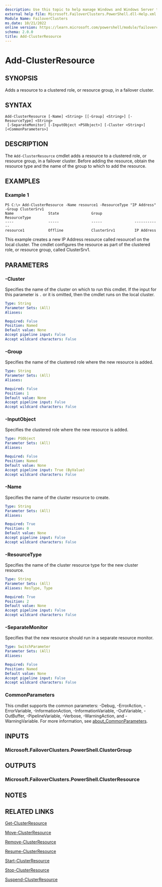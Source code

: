 ```yaml
---
description: Use this topic to help manage Windows and Windows Server technologies with Windows PowerShell.
external help file: Microsoft.FailoverClusters.PowerShell.dll-Help.xml
Module Name: FailoverClusters
ms.date: 10/21/2022
online version: https://learn.microsoft.com/powershell/module/failoverclusters/add-clusterresource?view=windowsserver2022-ps&wt.mc_id=ps-gethelp
schema: 2.0.0
title: Add-ClusterResource
---
```


# Add-ClusterResource

## SYNOPSIS
Adds a resource to a clustered role, or resource group, in a failover cluster.

## SYNTAX

```
Add-ClusterResource [-Name] <String> [[-Group] <String>] [-ResourceType] <String>
 [-SeparateMonitor] [-InputObject <PSObject>] [-Cluster <String>] [<CommonParameters>]
```

## DESCRIPTION

The `Add-ClusterResource` cmdlet adds a resource to a clustered role, or resource group, in a
failover cluster. Before adding the resource, obtain the resource type and the name of the group to
which to add the resource.

## EXAMPLES

### Example 1

```
PS C:\> Add-ClusterResource -Name resource1 -ResourceType "IP Address" -Group ClusterSrv1
Name                State               Group               ResourceType 
----                -----               -----               ------------        
resource1           Offline             ClusterSrv1         IP Address
```

This example creates a new IP Address resource called resource1 on the local cluster. The cmdlet
configures the resource as part of the clustered role, or resource group, called ClusterSrv1.

## PARAMETERS

### -Cluster

Specifies the name of the cluster on which to run this cmdlet. If the input for this parameter is
`.` or it is omitted, then the cmdlet runs on the local cluster.

```yaml
Type: String
Parameter Sets: (All)
Aliases: 

Required: False
Position: Named
Default value: None
Accept pipeline input: False
Accept wildcard characters: False
```

### -Group

Specifies the name of the clustered role where the new resource is added.

```yaml
Type: String
Parameter Sets: (All)
Aliases: 

Required: False
Position: 1
Default value: None
Accept pipeline input: False
Accept wildcard characters: False
```

### -InputObject

Specifies the clustered role where the new resource is added.

```yaml
Type: PSObject
Parameter Sets: (All)
Aliases: 

Required: False
Position: Named
Default value: None
Accept pipeline input: True (ByValue)
Accept wildcard characters: False
```

### -Name

Specifies the name of the cluster resource to create.

```yaml
Type: String
Parameter Sets: (All)
Aliases: 

Required: True
Position: 0
Default value: None
Accept pipeline input: False
Accept wildcard characters: False
```

### -ResourceType

Specifies the name of the cluster resource type for the new cluster resource.

```yaml
Type: String
Parameter Sets: (All)
Aliases: ResType, Type

Required: True
Position: 2
Default value: None
Accept pipeline input: False
Accept wildcard characters: False
```

### -SeparateMonitor

Specifies that the new resource should run in a separate resource monitor.

```yaml
Type: SwitchParameter
Parameter Sets: (All)
Aliases: 

Required: False
Position: Named
Default value: None
Accept pipeline input: False
Accept wildcard characters: False
```

### CommonParameters

This cmdlet supports the common parameters: -Debug, -ErrorAction, -ErrorVariable,
-InformationAction, -InformationVariable, -OutVariable, -OutBuffer, -PipelineVariable, -Verbose,
-WarningAction, and -WarningVariable. For more information, see
[about_CommonParameters](https://go.microsoft.com/fwlink/?LinkID=113216).

## INPUTS

### Microsoft.FailoverClusters.PowerShell.ClusterGroup

## OUTPUTS

### Microsoft.FailoverClusters.PowerShell.ClusterResource

## NOTES

## RELATED LINKS

[Get-ClusterResource](./Get-ClusterResource.md)

[Move-ClusterResource](./Move-ClusterResource.md)

[Remove-ClusterResource](./Remove-ClusterResource.md)

[Resume-ClusterResource](./Resume-ClusterResource.md)

[Start-ClusterResource](./Start-ClusterResource.md)

[Stop-ClusterResource](./Stop-ClusterResource.md)

[Suspend-ClusterResource](./Suspend-ClusterResource.md)

